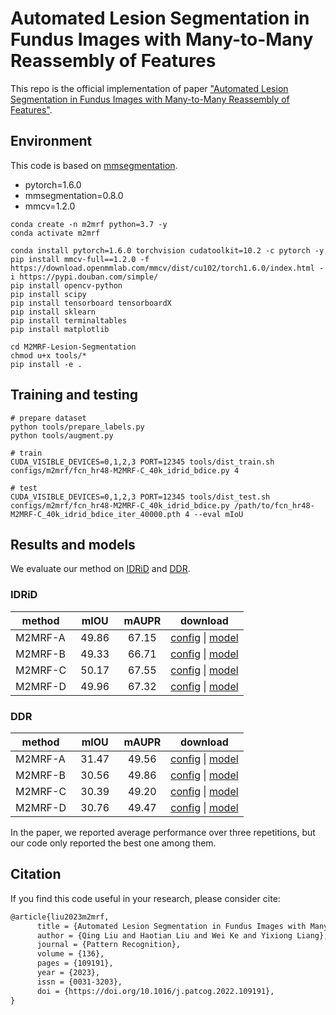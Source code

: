 # Automated Lesion Segmentation in Fundus Images with Many-to-Many Reassembly of Features

This repo is the official implementation of paper ["Automated Lesion Segmentation in Fundus Images with Many-to-Many Reassembly of Features"](https://doi.org/10.1016/j.patcog.2022.109191).

<!-- ## Introduction -->

## Environment

This code is based on [mmsegmentation](https://github.com/open-mmlab/mmsegmentation).

-   pytorch=1.6.0
-   mmsegmentation=0.8.0
-   mmcv=1.2.0

```
conda create -n m2mrf python=3.7 -y
conda activate m2mrf

conda install pytorch=1.6.0 torchvision cudatoolkit=10.2 -c pytorch -y
pip install mmcv-full==1.2.0 -f https://download.openmmlab.com/mmcv/dist/cu102/torch1.6.0/index.html -i https://pypi.douban.com/simple/
pip install opencv-python
pip install scipy
pip install tensorboard tensorboardX
pip install sklearn
pip install terminaltables
pip install matplotlib

cd M2MRF-Lesion-Segmentation
chmod u+x tools/*
pip install -e .
```

## Training and testing

```
# prepare dataset
python tools/prepare_labels.py
python tools/augment.py

# train
CUDA_VISIBLE_DEVICES=0,1,2,3 PORT=12345 tools/dist_train.sh configs/m2mrf/fcn_hr48-M2MRF-C_40k_idrid_bdice.py 4

# test
CUDA_VISIBLE_DEVICES=0,1,2,3 PORT=12345 tools/dist_test.sh configs/m2mrf/fcn_hr48-M2MRF-C_40k_idrid_bdice.py /path/to/fcn_hr48-M2MRF-C_40k_idrid_bdice_iter_40000.pth 4 --eval mIoU
```

## Results and models

We evaluate our method on [IDRiD](https://ieee-dataport.org/open-access/indian-diabetic-retinopathy-image-dataset-idrid) and [DDR](https://github.com/nkicsl/DDR-dataset).

### IDRiD

| method  | &nbsp;&nbsp;mIOU&nbsp;&nbsp; | mAUPR | download                                                                                                                                                       |
| ------- | :--------------------------: | :---: | -------------------------------------------------------------------------------------------------------------------------------------------------------------- |
| M2MRF-A |            49.86             | 67.15 | [config](configs/m2mrf/fcn_hr48-M2MRF-A_40k_idrid_bdice.py) &#124; [model](https://drive.google.com/file/d/1rRN4-X0HDwa0srJaEKodzyQOOxuYLXaQ/view?usp=sharing) |
| M2MRF-B |            49.33             | 66.71 | [config](configs/m2mrf/fcn_hr48-M2MRF-B_40k_idrid_bdice.py) &#124; [model](https://drive.google.com/file/d/1tERKxM_qnbJ3L261g_CaPdRgyuJbdhj5/view?usp=sharing) |
| M2MRF-C |            50.17             | 67.55 | [config](configs/m2mrf/fcn_hr48-M2MRF-C_40k_idrid_bdice.py) &#124; [model](https://drive.google.com/file/d/11YoorrgNds960WTNypDs4qissjgoLZd1/view?usp=sharing) |
| M2MRF-D |            49.96             | 67.32 | [config](configs/m2mrf/fcn_hr48-M2MRF-D_40k_idrid_bdice.py) &#124; [model](https://drive.google.com/file/d/1LkwmrtHEuahCMR1dJxSBPfiUCPf4uZDz/view?usp=sharing) |

### DDR

| method  | &nbsp;&nbsp;mIOU&nbsp;&nbsp; | mAUPR | download                                                                                                                                                     |
| ------- | :--------------------------: | :---: | ------------------------------------------------------------------------------------------------------------------------------------------------------------ |
| M2MRF-A |            31.47             | 49.56 | [config](configs/m2mrf/fcn_hr48-M2MRF-A_60k_ddr_bdice.py) &#124; [model](https://drive.google.com/file/d/1HhZ5Ur3ZT-28nUzQRWjtlh5b1Cy4b9Lb/view?usp=sharing) |
| M2MRF-B |            30.56             | 49.86 | [config](configs/m2mrf/fcn_hr48-M2MRF-B_60k_ddr_bdice.py) &#124; [model](https://drive.google.com/file/d/1tza-ck_gX7k654FY6YVT71Pp4NIrEeHK/view?usp=sharing) |
| M2MRF-C |            30.39             | 49.20 | [config](configs/m2mrf/fcn_hr48-M2MRF-C_60k_ddr_bdice.py) &#124; [model](https://drive.google.com/file/d/1wFd6a4boC541ORL1Lz04t0MJsvf_8Skz/view?usp=sharing) |
| M2MRF-D |            30.76             | 49.47 | [config](configs/m2mrf/fcn_hr48-M2MRF-D_60k_ddr_bdice.py) &#124; [model](https://drive.google.com/file/d/1Evbixr3V6GTACCo48xdb4tbe95BFNCm3/view?usp=sharing) |

In the paper, we reported average performance over three repetitions, but our code only reported the best one among them.

## Citation

If you find this code useful in your research, please consider cite:

```latex
@article{liu2023m2mrf,
      title = {Automated Lesion Segmentation in Fundus Images with Many-to-Many Reassembly of Features},
      author = {Qing Liu and Haotian Liu and Wei Ke and Yixiong Liang},
      journal = {Pattern Recognition},
      volume = {136},
      pages = {109191},
      year = {2023},
      issn = {0031-3203},
      doi = {https://doi.org/10.1016/j.patcog.2022.109191},
}
```
